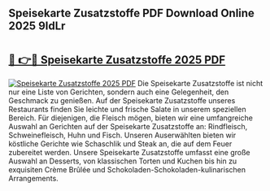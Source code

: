 ## Speisekarte Zusatzstoffe PDF Download Online 2025 9IdLr

# <h2><a href="http://gccceg.nevu.top/?p=Speisekarte+Zusatzstoffe">🔗 👉🔴 Speisekarte Zusatzstoffe 2025 PDF</a></h2>

[![Speisekarte Zusatzstoffe 2025 PDF](https://i.imgur.com/dBaPXMq.png)](http://gccceg.nevu.top/?p=Speisekarte+Zusatzstoffe)
Die Speisekarte Zusatzstoffe ist nicht nur eine Liste von Gerichten, sondern auch eine Gelegenheit, den Geschmack zu genießen. Auf der Speisekarte Zusatzstoffe unseres Restaurants finden Sie leichte und frische Salate in unserem speziellen Bereich. Für diejenigen, die Fleisch mögen, bieten wir eine umfangreiche Auswahl an Gerichten auf der Speisekarte Zusatzstoffe an: Rindfleisch, Schweinefleisch, Huhn und Fisch. Unseren Auserwählten bieten wir köstliche Gerichte wie Schaschlik und Steak an, die auf dem Feuer zubereitet werden. Unsere Speisekarte Zusatzstoffe umfasst eine große Auswahl an Desserts, von klassischen Torten und Kuchen bis hin zu exquisiten Crème Brûlée und Schokoladen-Schokoladen-kulinarischen Arrangements.
